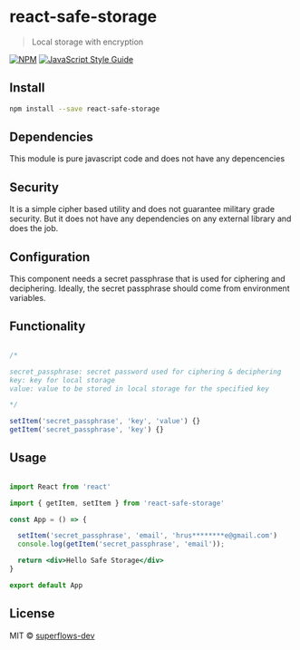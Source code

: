 # react-safe-storage

> Local storage with encryption

[![NPM](https://img.shields.io/npm/v/react-safe-storage.svg)](https://www.npmjs.com/package/react-safe-storage) [![JavaScript Style Guide](https://img.shields.io/badge/code_style-standard-brightgreen.svg)](https://standardjs.com)

## Install

```bash
npm install --save react-safe-storage
```

## Dependencies

This module is pure javascript code and does not have any depencencies


## Security

It is a simple cipher based utility and does not guarantee military grade security. But it does not have any dependencies on any external library and does the job.

## Configuration

This component needs a secret passphrase that is used for ciphering and deciphering. Ideally, the secret passphrase should come from environment variables.

## Functionality

```jsx

/*

secret_passphrase: secret password used for ciphering & deciphering
key: key for local storage
value: value to be stored in local storage for the specified key

*/

setItem('secret_passphrase', 'key', 'value') {}
getItem('secret_passphrase', 'key') {}

```


## Usage

```jsx

import React from 'react'

import { getItem, setItem } from 'react-safe-storage'

const App = () => {

  setItem('secret_passphrase', 'email', 'hrus********e@gmail.com')
  console.log(getItem('secret_passphrase', 'email'));

  return <div>Hello Safe Storage</div>
}

export default App

```

## License

MIT © [superflows-dev](https://github.com/superflows-dev)
